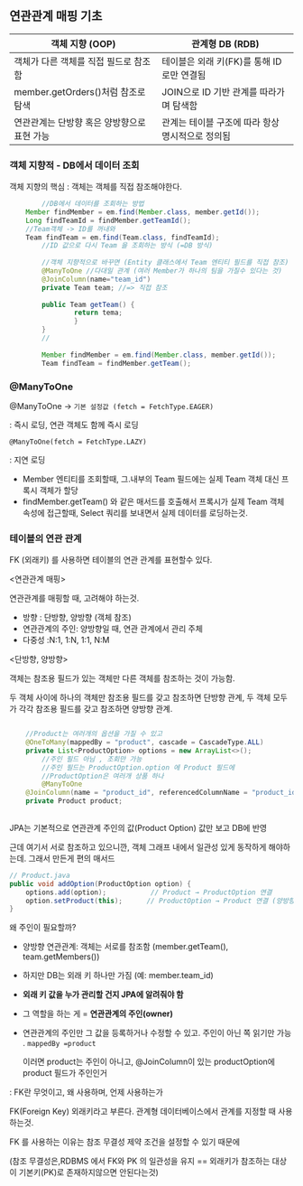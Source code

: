 ## 연관관계 매핑 기초

| **객체 지향 (OOP)** | **관계형 DB (RDB)** |
| --- | --- |
| 객체가 다른 객체를 직접 필드로 참조함 | 테이블은 외래 키(FK)를 통해 ID로만 연결됨 |
| member.getOrders()처럼 참조로 탐색 | JOIN으로 ID 기반 관계를 따라가며 탐색함 |
| 연관관계는 단방향 혹은 양방향으로 표현 가능 | 관계는 테이블 구조에 따라 항상 명시적으로 정의됨 |

### 객체 지향적 - DB에서 데이터 조회

객체 지향의 핵심 : 객체는 객체를 직접 참조해야한다. 

```java
		//DB에서 데이터를 조회하는 방법    
    Member findMember = em.find(Member.class, member.getId());
    Long findTeamId = findMember.getTeamId();
    //Team객체 -> ID를 꺼내와
    Team findTeam = em.find(Team.class, findTeamId);
		//ID 값으로 다시 Team 을 조회하는 방식 (=DB 방식)
		
		//객체 지향적으로 바꾸면 (Entity 클래스에서 Team 엔티티 필드를 직접 참조)
		@ManyToOne //다대일 관계 (여러 Member가 하나의 팀을 가질수 있다는 것)
		@JoinColumn(name="team_id")
		private Team team; //=> 직접 참조
		
		public Team getTeam() {
				return tema;
				}
		}
		//
		
		Member findMember = em.find(Member.class, member.getId());
		Team findTeam = findMember.getTeam(); 
```

### @ManyToOne

@ManyToOne → `기본 설정값 (fetch = FetchType.EAGER)`

: 즉시 로딩, 연관 객체도 함께 즉시 로딩

`@ManyToOne(fetch = FetchType.LAZY)`

: 지연 로딩 

- Member 엔티티를 조회할때, 그.내부의 Team 필드에는 실제 Team 객체 대신 프록시 객체가 할당
- findMember.getTeam() 와 같은 매서드를 호출해서 프록시가 실제 Team 객체 속성에 접근할때, Select 쿼리를 보내면서 실제 데이터를 로딩하는것.

### 테이블의 연관 관계

FK (외래키) 를 사용하면 테이블의 연관 관계를 표현할수 있다.

<연관관계 매핑>

연관관계를 매핑할 때, 고려해야 하는것.

- 방향 : 단방향, 양방향 (객체 참조)
- 연관관계의 주인: 양방향일 때, 연관 관계에서 관리 주체
- 다중성 :N:1, 1:N, 1:1, N:M

<단방향, 양방향>

객체는 참조용 필드가 있는 객체만 다른 객체를 참조하는 것이 가능함.

두 객체 사이에 하나의 객체만 참조용 필드를 갖고 참조하면 단방향 관계, 두 객체 모두가 각각 참조용 필드를 갖고 
참조하면 양방향 관계.

```java

    //Product는 여러개의 옵션을 가질 수 있고
    @OneToMany(mappedBy = "product", cascade = CascadeType.ALL)
    private List<ProductOption> options = new ArrayList<>();
		//주인 필드 아님 , 조회만 가능 
		//주인 필드는 ProductOption.option 에 Product 필드에
		//ProductOption은 여러개 상품 하나 
		@ManyToOne
    @JoinColumn(name = "product_id", referencedColumnName = "product_id")
    private Product product;
       
```

JPA는 기본적으로 연관관계 주인의 값(Product Option) 값만 보고 DB에 반영 

근데 여기서 서로 참조하고 있으니깐, 객체 그래프 내에서 일관성 있게 동작하게 해야하는데. 그래서 만든게 편의 매서드

```java
// Product.java
public void addOption(ProductOption option) {
    options.add(option);           // Product → ProductOption 연결
    option.setProduct(this);      // ProductOption → Product 연결 (양방향 동기화)
}
```

왜 주인이 필요할까? 

- 양방향 연관관계: 객체는 서로를 참조함 (member.getTeam(), team.getMembers())
- 하지만 DB는 외래 키 하나만 가짐 (예: member.team_id)
- **외래 키 값을 누가 관리할 건지 JPA에 알려줘야 함**
- 그 역할을 하는 게 = **연관관계의 주인(owner)**
- 연관관계의 주인만 그 값을 등록하거나 수정할 수 있고. 주인이 아닌 쪽 읽기만 가능 . `mappedBy =product`
    
    이러면 product는 주인이 아니고, @JoinColumn이 있는 productOption에 product 필드가 주인인거
    

<aside>

: FK란 무엇이고, 왜 사용하며, 언제 사용하는가

FK(Foreign Key) 외래키라고 부른다. 관계형 데이터베이스에서 관계를 지정할 때 사용하는것.

FK 를 사용하는 이유는 참조 무결성 제약 조건을 설정할 수 있기 때문에

(참조 무결성은,RDBMS 에서 FK와 PK 의 일관성을 유지 == 외래키가 참조하는 대상이 기본키(PK)로 존재하지않으면 안된다는것)

</aside>